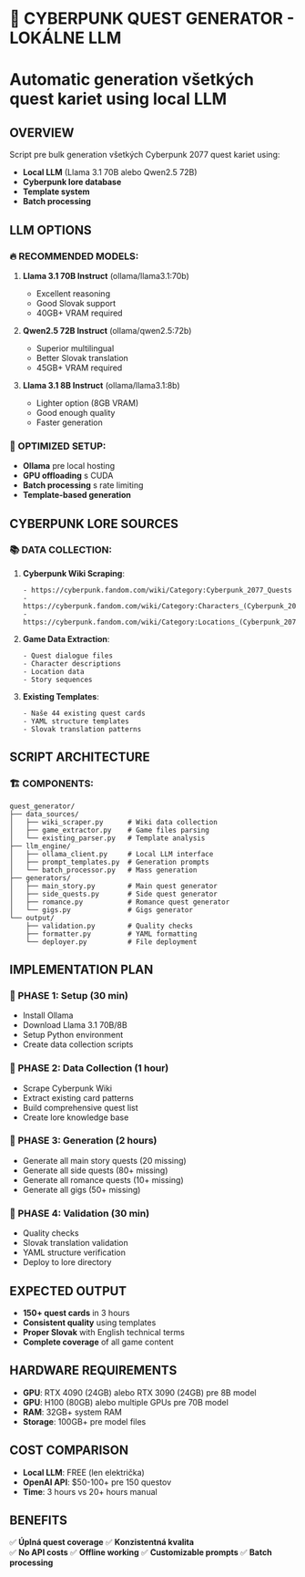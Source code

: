 # 🤖 CYBERPUNK QUEST GENERATOR - LOKÁLNE LLM
# Automatic generation všetkých quest kariet using local LLM

## OVERVIEW
Script pre bulk generation všetkých Cyberpunk 2077 quest kariet using:
- **Local LLM** (Llama 3.1 70B alebo Qwen2.5 72B)
- **Cyberpunk lore database** 
- **Template system**
- **Batch processing**

## LLM OPTIONS

### 🔥 RECOMMENDED MODELS:
1. **Llama 3.1 70B Instruct** (ollama/llama3.1:70b)
   - Excellent reasoning
   - Good Slovak support
   - 40GB+ VRAM required

2. **Qwen2.5 72B Instruct** (ollama/qwen2.5:72b) 
   - Superior multilingual
   - Better Slovak translation
   - 45GB+ VRAM required

3. **Llama 3.1 8B Instruct** (ollama/llama3.1:8b)
   - Lighter option (8GB VRAM)
   - Good enough quality
   - Faster generation

### 🚀 OPTIMIZED SETUP:
- **Ollama** pre local hosting
- **GPU offloading** s CUDA
- **Batch processing** s rate limiting
- **Template-based generation**

## CYBERPUNK LORE SOURCES

### 📚 DATA COLLECTION:
1. **Cyberpunk Wiki Scraping**:
   ```
   - https://cyberpunk.fandom.com/wiki/Category:Cyberpunk_2077_Quests
   - https://cyberpunk.fandom.com/wiki/Category:Characters_(Cyberpunk_2077)
   - https://cyberpunk.fandom.com/wiki/Category:Locations_(Cyberpunk_2077)
   ```

2. **Game Data Extraction**:
   ```
   - Quest dialogue files
   - Character descriptions  
   - Location data
   - Story sequences
   ```

3. **Existing Templates**:
   ```
   - Naše 44 existing quest cards
   - YAML structure templates
   - Slovak translation patterns
   ```

## SCRIPT ARCHITECTURE

### 🏗️ COMPONENTS:
```
quest_generator/
├── data_sources/
│   ├── wiki_scraper.py      # Wiki data collection
│   ├── game_extractor.py    # Game files parsing
│   └── existing_parser.py   # Template analysis
├── llm_engine/
│   ├── ollama_client.py     # Local LLM interface
│   ├── prompt_templates.py  # Generation prompts
│   └── batch_processor.py   # Mass generation
├── generators/
│   ├── main_story.py        # Main quest generator
│   ├── side_quests.py       # Side quest generator
│   ├── romance.py           # Romance quest generator
│   └── gigs.py              # Gigs generator
└── output/
    ├── validation.py        # Quality checks
    ├── formatter.py         # YAML formatting
    └── deployer.py          # File deployment
```

## IMPLEMENTATION PLAN

### 🎯 PHASE 1: Setup (30 min)
- Install Ollama
- Download Llama 3.1 70B/8B
- Setup Python environment
- Create data collection scripts

### 🎯 PHASE 2: Data Collection (1 hour)
- Scrape Cyberpunk Wiki
- Extract existing card patterns
- Build comprehensive quest list
- Create lore knowledge base

### 🎯 PHASE 3: Generation (2 hours)
- Generate all main story quests (20 missing)
- Generate all side quests (80+ missing)
- Generate all romance quests (10+ missing)  
- Generate all gigs (50+ missing)

### 🎯 PHASE 4: Validation (30 min)
- Quality checks
- Slovak translation validation
- YAML structure verification
- Deploy to lore directory

## EXPECTED OUTPUT
- **150+ quest cards** in 3 hours
- **Consistent quality** using templates
- **Proper Slovak** with English technical terms
- **Complete coverage** of all game content

## HARDWARE REQUIREMENTS
- **GPU**: RTX 4090 (24GB) alebo RTX 3090 (24GB) pre 8B model
- **GPU**: H100 (80GB) alebo multiple GPUs pre 70B model
- **RAM**: 32GB+ system RAM
- **Storage**: 100GB+ pre model files

## COST COMPARISON
- **Local LLM**: FREE (len električka)
- **OpenAI API**: $50-100+ pre 150 questov
- **Time**: 3 hours vs 20+ hours manual

## BENEFITS
✅ **Úplná quest coverage**
✅ **Konzistentná kvalita**  
✅ **No API costs**
✅ **Offline working**
✅ **Customizable prompts**
✅ **Batch processing**
